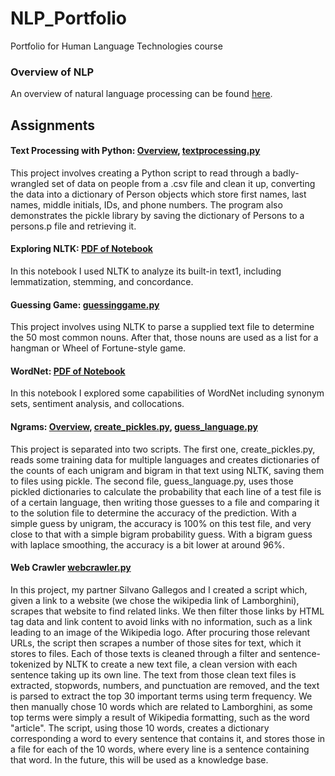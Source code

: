# NLP_Portfolio
Portfolio for Human Language Technologies course
### Overview of NLP
An overview of natural language processing can be found [here](Overview_of_NLP.pdf).
## Assignments
#### Text Processing with Python: [Overview](Text_Processing/Overview_of_Asg_1.pdf), [textprocessing.py](Text_Processing/textprocessing.py)
This project involves creating a Python script to read through a badly-wrangled set of data on people from a .csv file and 
clean it up, converting the data into a dictionary of Person objects which store first names, last names, middle initials, 
IDs, and phone numbers. The program also demonstrates the pickle library by saving the dictionary of Persons to a persons.p 
file and retrieving it.
#### Exploring NLTK: [PDF of Notebook](Exploring_NLTK/Asg2.pdf)
In this notebook I used NLTK to analyze its built-in text1, including lemmatization, stemming, and concordance.
#### Guessing Game: [guessinggame.py](Guessing_Game/guessinggame.py)
This project involves using NLTK to parse a supplied text file to determine the 50 most common nouns. After that, those nouns are used as a list for a hangman or Wheel of Fortune-style game.  
#### WordNet: [PDF of Notebook](WordNet/WordNet.pdf)
In this notebook I explored some capabilities of WordNet including synonym sets, sentiment analysis, and collocations.
#### Ngrams: [Overview](Ngrams/Ngrams.pdf), [create_pickles.py](Ngrams/create_pickles.py), [guess_language.py](Ngrams/guess_language.py)
This project is separated into two scripts. The first one, create_pickles.py, reads some training data for multiple languages and 
creates dictionaries of the counts of each unigram and bigram in that text using NLTK, saving them to files using pickle.
The second file, guess_language.py, uses those pickled dictionaries to calculate the probability that each line of a test
file is of a certain language, then writing those guesses to a file and comparing it to the solution file to determine
the accuracy of the prediction. With a simple guess by unigram, the accuracy is 100% on this test file, and very close to 
that with a simple bigram probability guess. With a bigram guess with laplace smoothing, the accuracy is a bit lower at
around 96%.
#### Web Crawler [webcrawler.py](Web_Crawler/webcrawler.py)
In this project, my partner Silvano Gallegos and I created a script which, given a link to a website (we chose the wikipedia link of Lamborghini),
scrapes that website to find related links. We then filter those links by HTML tag data and link content to avoid links 
with no information, such as a link leading to an image of the Wikipedia logo. After procuring those relevant URLs, the script
then scrapes a number of those sites for text, which it stores to files. Each of those texts is cleaned through a filter
and sentence-tokenized by NLTK to create a new text file, a clean version with each sentence taking up its own line. The text
from those clean text files is extracted, stopwords, numbers, and punctuation are removed, and the text is parsed to extract 
the top 30 important terms using term frequency. We then manually chose 10 words which are related to Lamborghini, as some 
top terms were simply a result of Wikipedia formatting, such as the word "article". The script, using those 10 words, creates 
a dictionary corresponding a word to every sentence that contains it, and stores those in a file for each of the 10 words,
where every line is a sentence containing that word. In the future, this will be used as a knowledge base.